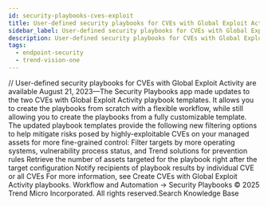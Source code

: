 ```yaml
---
id: security-playbooks-cves-exploit
title: User-defined security playbooks for CVEs with Global Exploit Activity are available
sidebar_label: User-defined security playbooks for CVEs with Global Exploit Activity are available
description: User-defined security playbooks for CVEs with Global Exploit Activity are available
tags:
  - endpoint-security
  - trend-vision-one
---
```


/*<![CDATA[*/ $('#title').html($('meta[name=map-description]').attr('content')); /*]]>*/ User-defined security playbooks for CVEs with Global Exploit Activity are available August 21, 2023—The Security Playbooks app made updates to the two CVEs with Global Exploit Activity playbook templates. It allows you to create the playbooks from scratch with a flexible workflow, while still allowing you to create the playbooks from a fully customizable template. The updated playbook templates provide the following new filtering options to help mitigate risks posed by highly-exploitable CVEs on your managed assets for more fine-grained control: Filter targets by more operating systems, vulnerability process status, and Trend solutions for prevention rules Retrieve the number of assets targeted for the playbook right after the target configuration Notify recipients of playbook results by individual CVE or all CVEs For more information, see Create CVEs with Global Exploit Activity playbooks. Workflow and Automation → Security Playbooks © 2025 Trend Micro Incorporated. All rights reserved.Search Knowledge Base